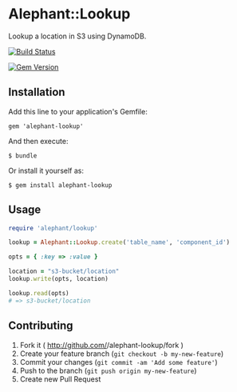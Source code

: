 # Alephant::Lookup

Lookup a location in S3 using DynamoDB.

[![Build
Status](https://travis-ci.org/BBC-News/alephant-lookup.png)](https://travis-ci.org/BBC-News/alephant-lookup)

[![Gem
Version](https://badge.fury.io/rb/alephant-lookup.png)](http://badge.fury.io/rb/alephant-lookup)

## Installation

Add this line to your application's Gemfile:

    gem 'alephant-lookup'

And then execute:

    $ bundle

Or install it yourself as:

    $ gem install alephant-lookup

## Usage

```rb
require 'alephant/lookup'

lookup = Alephant::Lookup.create('table_name', 'component_id')

opts = { :key => :value }

location = "s3-bucket/location"
lookup.write(opts, location)

lookup.read(opts)
# => s3-bucket/location
```

## Contributing

1. Fork it ( http://github.com/<my-github-username>/alephant-lookup/fork )
2. Create your feature branch (`git checkout -b my-new-feature`)
3. Commit your changes (`git commit -am 'Add some feature'`)
4. Push to the branch (`git push origin my-new-feature`)
5. Create new Pull Request
